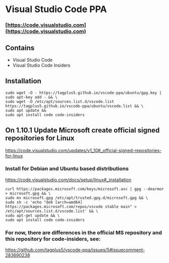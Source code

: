 # Visual Studio Code PPA
### [https://code.visualstudio.com](https://code.visualstudio.com)

## Contains
* Visual Studio Code
* Visual Studio Code Insiders

## Installation
```
sudo wget -O - https://tagplus5.github.io/vscode-ppa/ubuntu/gpg.key | sudo apt-key add - && \
sudo wget -O /etc/apt/sources.list.d/vscode.list https://tagplus5.github.io/vscode-ppa/ubuntu/vscode.list && \
sudo apt update &&
sudo apt install code code-insiders
```

## On 1.10.1 Update Microsoft create official signed repositories for Linux
https://code.visualstudio.com/updates/v1_10#_official-signed-repositories-for-linux

### Install for Debian and Ubuntu based distributions
https://code.visualstudio.com/docs/setup/linux#_installation
```
curl https://packages.microsoft.com/keys/microsoft.asc | gpg --dearmor > microsoft.gpg && \
sudo mv microsoft.gpg /etc/apt/trusted.gpg.d/microsoft.gpg && \
sudo sh -c 'echo "deb [arch=amd64] https://packages.microsoft.com/repos/vscode stable main" > /etc/apt/sources.list.d/vscode.list' && \
sudo apt-get update && \
sudo apt install code code-insiders
```

### For now, there are differences in the official MS repository and this repository for code-insiders, see:
https://github.com/tagplus5/vscode-ppa/issues/5#issuecomment-283690238
